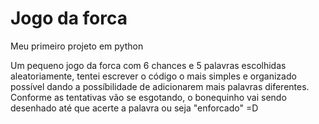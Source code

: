 # Jogo da forca
Meu primeiro projeto em python

Um pequeno jogo da forca com 6 chances e 5 palavras escolhidas aleatoriamente, tentei escrever o código o mais simples e organizado possível dando a possíbilidade de adicionarem mais palavras diferentes. Conforme as tentativas vão se esgotando, o bonequinho vai sendo desenhado até que acerte a palavra ou seja "enforcado" =D

